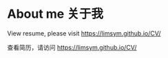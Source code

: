 # About me 关于我
View resume, please visit <https://limsym.github.io/CV/>

查看简历，请访问 <https://limsym.github.io/CV/>
